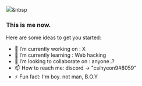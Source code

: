 <img src="https://img.shields.io/badge/Python-3766AB?style=flat-square&logo=Python&logoColor=white"/></a>&nbsp 
### This is me now.

Here are some ideas to get you started:

- 🔭 I’m currently working on : X
- 🌱 I’m currently learning : Web hacking
- 👯 I’m looking to collaborate on : anyone..?
- 📫 How to reach me: discord -> "csihyeon9#8059"
- ⚡ Fun fact: I'm boy. not man, B.O.Y




